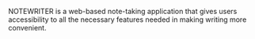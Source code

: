NOTEWRITER is a web-based note-taking application that gives users accessibility to all the necessary features needed in making writing more convenient.

